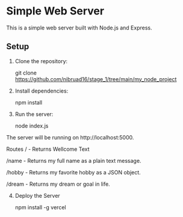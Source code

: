 # Simple Web Server

This is a simple web server built with Node.js and Express.

## Setup

1. Clone the repository:
  
   git clone https://github.com/nibruad16/stage_1/tree/main/my_node_project

2. Install dependencies:

   npm install

3. Run the server:

   node index.js

The server will be running on http://localhost:5000.

Routes
/ - Returns Wellcome Text

/name - Returns my full name as a plain text message.

/hobby - Returns my favorite hobby as a JSON object.

/dream - Returns my dream or goal in life.

4. Deploy the Server

   npm install -g vercel
